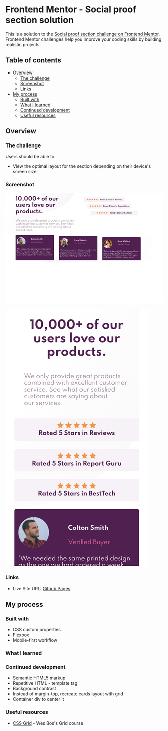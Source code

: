 # Frontend Mentor - Social proof section solution

This is a solution to the [Social proof section challenge on Frontend Mentor](https://www.frontendmentor.io/challenges/social-proof-section-6e0qTv_bA). Frontend Mentor challenges help you improve your coding skills by building realistic projects. 

## Table of contents

- [Overview](#overview)
  - [The challenge](#the-challenge)
  - [Screenshot](#screenshot)
  - [Links](#links)
- [My process](#my-process)
  - [Built with](#built-with)
  - [What I learned](#what-i-learned)
  - [Continued development](#continued-development)
  - [Useful resources](#useful-resources)

## Overview

### The challenge

Users should be able to:

- View the optimal layout for the section depending on their device's screen size

### Screenshot

![](./social-proof-screenshot-desktop.png)

![](./social-proof-screenshot-mobile.png)

### Links

- Live Site URL: [Github Pages](https://jdegand.github.io/social-proof-section/)

## My process

### Built with

- CSS custom properties
- Flexbox
- Mobile-first workflow

### What I learned

### Continued development

- Semantic HTML5 markup
- Repetitive HTML - template tag
- Background contrast
- Instead of margin-top, recreate cards layout with grid
- Container div to center it

### Useful resources

- [CSS Grid](https://cssgrid.io/) - Wes Bos's Grid course
